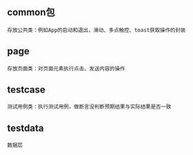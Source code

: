 ## common包
    存放公共类：例如App的启动和退出，滑动、多点触控、toast获取操作的封装
## page
    存放页面类：对页面元素执行点击、发送内容的操作
## testcase
    测试用例类：执行测试用例，做断言没判断预期结果与实际结果是否一致
## testdata
    数据层